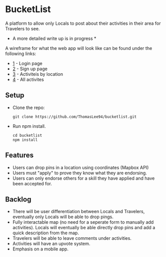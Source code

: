 # BucketList

A platform to allow only Locals to post about their activities in their area for Travelers to see.

* A more detailed write up is in progress *

A wireframe for what the web app will look like can be found under the following links:
- [1](https://wiresketch.com/qvgili4O/landingpage) - Login page
- [2](https://wiresketch.com/Y0Nf1pF9/signup) - Sign up page
- [3](https://wiresketch.com/v6v9y80g/activitiesbylocation) - Activiteis by location
- [4](https://wiresketch.com/yOE7RzGg/allactivites) - All activites

## Setup
- Clone the repo:
  ```
  git clone https://github.com/ThomasLee94/bucketlist.git
  ```
- Run npm install.
  ```
  cd bucketlist
  npm install
  ```

## Features
- Users can drop pins in a location using coordinates (Mapbox API)
- Users must "apply" to prove they know what they are endorsing.
- Users can only endorse others for a skill they have applied and have been accepted for. 

## Backlog

- There will be user differentiation between Locals and Travelers, eventually only Locals will be able to drop pings.
- Fully interactable map (no need for a seperate form to manually add activities). Locals will eventually be able directly drop pins and add a quick description from the map.
- Travelers will be able to leave comments under activities.
- Activities will have an upvote system.
- Emphasis on a mobile app. 
